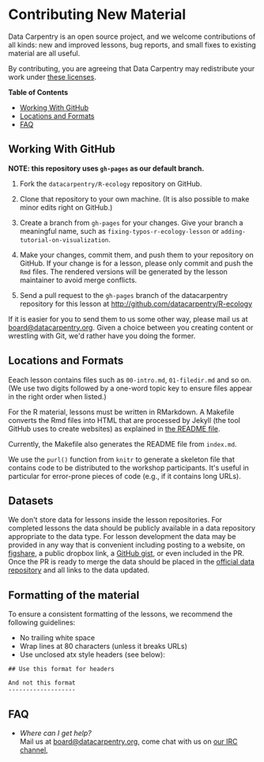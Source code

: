 # Contributing New Material

Data Carpentry is an open source project, and we welcome contributions of all
kinds: new and improved lessons, bug reports, and small fixes to existing
material are all useful.

By contributing, you are agreeing that Data Carpentry may redistribute your work
under [these licenses](LICENSE.md).


**Table of Contents**

*   [Working With GitHub](#working-with-github)
*   [Locations and Formats](#locations-and-formats)
*   [FAQ](#faq)


## Working With GitHub

**NOTE: this repository uses `gh-pages` as our default branch.**

1.  Fork the `datacarpentry/R-ecology` repository on GitHub.

2.  Clone that repository to your own machine. (It is also possible to make minor edits right on GitHub.)

3.  Create a branch from `gh-pages` for your changes.
    Give your branch a meaningful name,
    such as `fixing-typos-r-ecology-lesson`
    or `adding-tutorial-on-visualization`.

4.  Make your changes, commit them, and push them to your repository on
    GitHub. If your change is for a lesson, please only commit and push the
    `Rmd` files. The rendered versions will be generated by the lesson
    maintainer to avoid merge conflicts.

5.  Send a pull request to the `gh-pages` branch of the datacarpentry
    repository for this lesson at http://github.com/datacarpentry/R-ecology

If it is easier for you to send them to us some other way,
please mail us at
[board@datacarpentry.org](mailto:board@datacarpentry.org).
Given a choice between you creating content or wrestling with Git,
we'd rather have you doing the former.


## Locations and Formats

Eeach lesson contains files such as `00-intro.md`, `01-filedir.md` and so on.
(We use two digits followed by a one-word topic key to ensure files appear in
the right order when listed.)

For the R material, lessons must be written in RMarkdown. A Makefile converts
the Rmd files into HTML that are processed by Jekyll (the tool GitHub uses to
create websites) as explained in [the README file](README.md).

Currently, the Makefile also generates the README file from `index.md`.

We use the `purl()` function from `knitr` to generate a skeleton file that
contains code to be distributed to the workshop participants. It's useful in
particular for error-prone pieces of code (e.g., if it contains long URLs).

## Datasets

We don't store data for lessons inside the lesson repositories. For completed
lessons the data should be publicly available in a data repository appropriate
to the data type. For lesson development the data may be provided in any way
that is convenient including posting to a website, on
[figshare](http://figshare.com/), a public dropbox link, a
[GitHub gist](https://gist.github.com), or even included in the PR. Once the PR
is ready to merge the data should be placed in the
[official data repository](http://figshare.com/articles/Portal_Project_Teaching_Database/1314459)
and all links to the data updated.

## Formatting of the material

To ensure a consistent formatting of the lessons, we recommend the following
guidelines:

* No trailing white space
* Wrap lines at 80 characters (unless it breaks URLs)
* Use unclosed atx style headers (see below):

```
## Use this format for headers

And not this format
-------------------
```

## FAQ

*   *Where can I get help?*
    <br/>
    Mail us at [board@datacarpentry.org](mailto:board@datacarpentry.org),
    come chat with us on [our IRC channel](irc://moznet/sciencelab),

